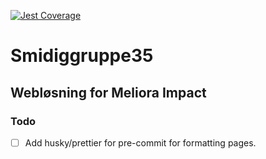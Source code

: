 [![Jest Coverage](https://github.com/FabianSolheim/Smidiggruppe35/actions/workflows/verify.yaml/badge.svg)](https://github.com/FabianSolheim/Smidiggruppe35/actions/workflows/verify.yaml)
# Smidiggruppe35

## Webløsning for Meliora Impact

### Todo

- [ ] Add husky/prettier for pre-commit for formatting pages.
